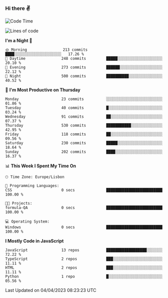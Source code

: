 ### Hi there :v:

<!--
**eusebioaddsilva/eusebioaddsilva** is a ✨ _special_ ✨ repository because its `README.md` (this file) appears on your GitHub profile.

<!--START_SECTION:waka-->
![Code Time](http://img.shields.io/badge/Code%20Time-35%20hrs%2012%20mins-blue)

![Lines of code](https://img.shields.io/badge/From%20Hello%20World%20I%27ve%20Written-3.2%20million%20lines%20of%20code-blue)

**I'm a Night 🦉** 

```text
🌞 Morning                213 commits         ████░░░░░░░░░░░░░░░░░░░░░   17.26 % 
🌆 Daytime                248 commits         █████░░░░░░░░░░░░░░░░░░░░   20.10 % 
🌃 Evening                273 commits         ██████░░░░░░░░░░░░░░░░░░░   22.12 % 
🌙 Night                  500 commits         ██████████░░░░░░░░░░░░░░░   40.52 % 
```
📅 **I'm Most Productive on Thursday** 

```text
Monday                   23 commits          ░░░░░░░░░░░░░░░░░░░░░░░░░   01.86 % 
Tuesday                  40 commits          █░░░░░░░░░░░░░░░░░░░░░░░░   03.24 % 
Wednesday                91 commits          ██░░░░░░░░░░░░░░░░░░░░░░░   07.37 % 
Thursday                 530 commits         ███████████░░░░░░░░░░░░░░   42.95 % 
Friday                   118 commits         ██░░░░░░░░░░░░░░░░░░░░░░░   09.56 % 
Saturday                 230 commits         █████░░░░░░░░░░░░░░░░░░░░   18.64 % 
Sunday                   202 commits         ████░░░░░░░░░░░░░░░░░░░░░   16.37 % 
```


📊 **This Week I Spent My Time On** 

```text
🕑︎ Time Zone: Europe/Lisbon

💬 Programming Languages: 
CSS                      0 secs              █████████████████████████   100.00 % 

🐱‍💻 Projects: 
formula-QA               0 secs              █████████████████████████   100.00 % 

💻 Operating System: 
Windows                  0 secs              █████████████████████████   100.00 % 
```

**I Mostly Code in JavaScript** 

```text
JavaScript               13 repos            ██████████████████░░░░░░░   72.22 % 
TypeScript               2 repos             ███░░░░░░░░░░░░░░░░░░░░░░   11.11 % 
HTML                     2 repos             ███░░░░░░░░░░░░░░░░░░░░░░   11.11 % 
Python                   1 repo              █░░░░░░░░░░░░░░░░░░░░░░░░   05.56 % 
```




 Last Updated on 04/04/2023 08:23:23 UTC
<!--END_SECTION:waka-->

